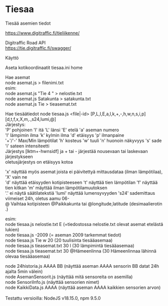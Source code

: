 # Tiesaa
Tiesää asemien tiedot

https://www.digitraffic.fi/tieliikenne/

Digitraffic Road API\
https://tie.digitraffic.fi/swagger/

Käyttö 

Aseta kotikoordinaatit tiesaa.ini home 

Hae asemat\
node asemat.js <ehto> > filenimi.txt\
esim:\
node asemat.js "Tie 4 " > nelostie.txt\
node asemat.js Satakunta > satakunta.txt\
node asemat.js Tie > tieasemat.txt

Hae tiesäätiedot
node tiesaa.js <file|-id> [P,L,I,E,a,l,k,+,-,h,w,n,s,i,p] [d,t,f,x,X,m,.,s24,lumi,@]\
Järjestys:\
'P' pohjoinen
'I' itä
'L' länsi
'E' etelä
'a' aseman numero\
'l' lämpimin ilma
'k' kylmin ilma
'd' etäisyys
'p' ilmanpaine\
'+'/'-' Max/Min lämpötilat
'h' kosteus
'w' tuuli
'n' huonoin näkyvyys
's' sade
'i' sateen intensiteetti\
Järjestys [lktm+-hwnsidf] ja + tai - järjestää nousevaan tai laskevaan järjestykseen\
oletusjärjestys on etäisyys kotoa

'x' näyttää myös asemat joista ei päivitettyä mittausdataa (ilman lämpötilaa), 'X' vain ne\
'd' näyttää etäisyyden kotipisteeseen
't' näyttää tien lämpötilan
'f' näyttää tien kitkan
'm' mäyttää ilman lämpötilamuutoksen\
'.' ei näytä säätilatekstiä
'lumi' näyttää lumensyvyyden
's24' sademittaus viimeiset 24h, oletus aamu 06-\
@ Vaihtaa kotipisteen @Paikkakunta tai @longitude,latitude (desimaalierotin .)

esim:\
node tiesaa.js nelostie.txt E (=tiedostossa nelostie.txt olevat asemat etelästä lukien)\
node tiesaa.js -2009 (= aseman 2009 tarkemmat tiedot)\
node tiesaa.js Tie w 20 (20 tuulisinta tiesääasemaa)\
node tiesaa.js tieasemat.txt 30 l (30 lämpimintä tiesääasemaa)\
node tiesaa.js tieasemat.txt 30 @Hämeenlinna (30 Hämeenlinnaa lähinnä olevaa tiesääasemaa)

node 24historia.js AAAA BB (näyttää aseman AAAA sensorin BB datat 24h ajalta 5min välein)\
node AsemanSensorit.js (näyttää mitä sensoreita on asemilla)\
node SensoriInfo.js (näyttää sensorien nimet)\
node KaikkiData.js AAAA (näyttää aseman AAAA kaikkien sensorien arvon)\
\
Testattu versioilla: NodeJS v18.15.0, npm 9.5.0
